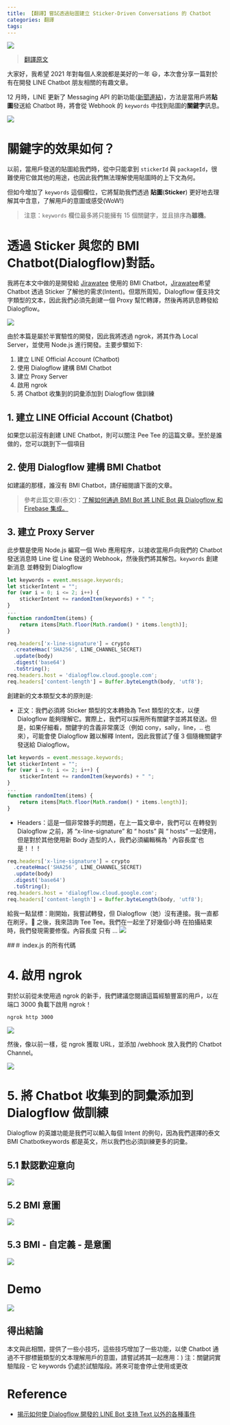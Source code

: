 ```yaml
---
title: 【翻譯】嘗試透過貼圖建立 Sticker-Driven Conversations 的 Chatbot
categories: 翻譯
tags:
---
```


<style>
  section.compact {
    font-size: 150%  
  }
  img[alt~="center"] {
    display: block;
    margin: 0 auto;
  }
</style>

<!-- more -->

![](https://nijialin.com/images/2021/translate/sticker-driven/1.png)

> [翻譯原文](https://medium.com/linedevth/line-chatbot-sticker-driven-conversation-920087b8fe44)

大家好，我希望 2021 年對每個人來說都是美好的一年 😃，本次會分享一篇對於有在開發 LINE Chatbot 朋友相關的有趣文章。

12 月時，LINE 更新了 Messaging API 的新功能([新聞連結](https://developers.line.biz/en/news/2020/12/02/messaging-api-update-december-2020/))，方法是當用戶將**貼圖**發送給 Chatbot 時，將會從 Webhook 的 `keywords` 中找到貼圖的**關鍵字**訊息。

![](https://nijialin.com/images/2021/translate/sticker-driven/2.jpeg)

# 關鍵字的效果如何？

以前，當用戶發送的貼圖給我們時，從中只能拿到 `stickerId` 與 `packageId`，很難使用它做其他的用途，也因此我們無法理解使用貼圖時的上下文為何。

但如今增加了 `keywords` 這個欄位，它將幫助我們透過 **貼圖**(**Sticker**) 更好地去理解其中含意，了解用戶的意圖或感受(WoW!)

> 注意：`keywords` 欄位最多將只能擁有 15 個關鍵字，並且排序為**雖機**。

# 透過 Sticker 與您的 BMI Chatbot(Dialogflow)對話。

我將在本文中做的是開發給 [Jirawatee](https://medium.com/@jirawatee) 使用的 BMI Chatbot，[Jirawatee](https://medium.com/@jirawatee)希望 Chatbot 透過 Sticker 了解他的需求(Intent)。但眾所周知，Dialogflow 僅支持文字類型的文本，因此我們必須先創建一個 Proxy 幫忙轉譯，然後再將訊息轉發給 Dialogflow。

![](https://nijialin.com/images/2021/translate/sticker-driven/3.png)

由於本篇是屬於半實驗性的開發，因此我將透過 ngrok，將其作為 Local Server，並使用 Node.js 進行開發。主要步驟如下:

1. 建立 LINE Official Account (Chatbot)
2. 使用 Dialogflow 建構 BMI Chatbot
3. 建立 Proxy Server
4. 啟用 ngrok
5. 將 Chatbot 收集到的詞彙添加到 Dialogflow 做訓練

## 1. 建立 LINE Official Account (Chatbot)

如果您以前沒有創建 LINE Chatbot，則可以關注 Pee Tee 的這篇文章。至於是誰做的，您可以跳到下一個項目

## 2. 使用 Dialogflow 建構 BMI Chatbot

如建議的那樣，誰沒有 BMI Chatbot，請仔細閱讀下面的文章。

> 參考此篇文章(泰文)：[了解如何通過 BMI Bot 將 LINE Bot 與 Dialogflow 和 Firebase 集成。](https://medium.com/linedevth/%E0%B9%80%E0%B8%A3%E0%B8%B5%E0%B8%A2%E0%B8%99%E0%B8%A3%E0%B8%B9%E0%B9%89%E0%B8%81%E0%B8%B2%E0%B8%A3-integrate-line-bot-%E0%B9%80%E0%B8%82%E0%B9%89%E0%B8%B2%E0%B8%81%E0%B8%B1%E0%B8%9A-dialogflow-%E0%B9%81%E0%B8%A5%E0%B8%B0-firebase-%E0%B8%9C%E0%B9%88%E0%B8%B2%E0%B8%99-bmi-bot-5a30a672f6ae)

## 3. 建立 Proxy Server

此步驟是使用 Node.js 編寫一個 Web 應用程序，以接收當用戶向我們的 Chatbot 發送消息時 Line 從 Line 發送的 Webhook，然後我們將其解包。`keywords` 創建新消息 並轉發到 Dialogflow

<script src="https://gist.github.com/tandevmode/a833ff7ca8b1e2bcd9fcc50770fa6667.js"></script>

```javascript
let keywords = event.message.keywords;
let stickerIntent = "";
for (var i = 0; i <= 2; i++) {
    stickerIntent += randomItem(keywords) + " ";
}
...
function randomItem(items) {
    return items[Math.floor(Math.random() * items.length)];
}
```

```javascript
req.headers['x-line-signature'] = crypto
  .createHmac('SHA256', LINE_CHANNEL_SECRET)
  .update(body)
  .digest('base64')
  .toString();
req.headers.host = 'dialogflow.cloud.google.com';
req.headers['content-length'] = Buffer.byteLength(body, 'utf8');
```

創建新的文本類型文本的原則是:

- 正文：我們必須將 Sticker 類型的文本轉換為 Text 類型的文本，以便 Dialogflow 能夠理解它。實際上，我們可以採用所有關鍵字並將其發送。但是，如果仔細看，關鍵字的含義非常廣泛（例如 cony，sally，line，.. 也來），可能會使 Dialogflow 難以解釋 Intent，因此我嘗試了僅 3 個隨機關鍵字發送給 Dialogflow。

```javascript
let keywords = event.message.keywords;
let stickerIntent = "";
for (var i = 0; i <= 2; i++) {
    stickerIntent += randomItem(keywords) + " ";
}
...
function randomItem(items) {
    return items[Math.floor(Math.random() * items.length)];
}
```

- Headers：這是一個非常棘手的問題，在上一篇文章中，我們可以 在轉發到 Dialogflow 之前，將 “x-line-signature” 和 “ hosts” 與 “ hosts” 一起使用，但是對於其他使用新 Body 造型的人，我們必須編輯稱為 ' 內容長度'也是！！！

```javascript
req.headers['x-line-signature'] = crypto
  .createHmac('SHA256', LINE_CHANNEL_SECRET)
  .update(body)
  .digest('base64')
  .toString();
req.headers.host = 'dialogflow.cloud.google.com';
req.headers['content-length'] = Buffer.byteLength(body, 'utf8');
```

給我一點鼠標：剛開始，我嘗試轉發，但 Dialogflow（她）沒有連接。我一直都在刷牙。🥺 之後，我來諮詢 Tee Tee。我們在一起坐了好幾個小時 在拍攝結束時，我們發現需要修復。內容長度 只有 ...
![](https://nijialin.com/images/2021/translate/sticker-driven/4.gif)

##＃ index.js 的所有代碼

<script src="https://gist.github.com/tandevmode/e5045de4e811aa979f86fbf462e8c043.js"></script>

# 4. 啟用 ngrok

對於以前從未使用過 ngrok 的新手，我們建議您閱讀這篇經驗豐富的用戶，以在端口 3000 負載下啟用 ngrok！

```sh
ngrok http 3000
```

![](https://nijialin.com/images/2021/translate/sticker-driven/5.png)

然後，像以前一樣，從 ngrok 獲取 URL，並添加 /webhook 放入我們的 Chatbot Channel。

![](https://nijialin.com/images/2021/translate/sticker-driven/6.png)

# 5. 將 Chatbot 收集到的詞彙添加到 Dialogflow 做訓練

Dialogflow 的英雄功能是我們可以輸入每個 Intent 的例句，因為我們選擇的泰文 BMI Chatbotkeywords 都是英文，所以我們也必須訓練更多的詞彙。

## 5.1 默認歡迎意向

![](https://nijialin.com/images/2021/translate/sticker-driven/7.png)

## 5.2 BMI 意圖

![](https://nijialin.com/images/2021/translate/sticker-driven/8.png)

## 5.3 BMI - 自定義 - 是意圖

![](https://nijialin.com/images/2021/translate/sticker-driven/9.png)

# Demo

![](https://nijialin.com/images/2021/translate/sticker-driven/10.gif)

## 得出結論

本文與此相關，提供了一些小技巧，這些技巧增加了一些功能，以使 Chatbot 通過不干膠標籤類型的文本理解用戶的意圖，請嘗試將其一起應用：)
注：關鍵詞實驗階段 - 它 keywords 仍處於試驗階段。將來可能會停止使用或更改

# Reference

- [揭示如何使 Dialogflow 開發的 LINE Bot 支持 Text 以外的各種事件](https://medium.com/linedevth/%E0%B8%A7%E0%B8%B4%E0%B8%98%E0%B8%B5%E0%B8%97%E0%B8%B3%E0%B9%83%E0%B8%AB%E0%B9%89-line-bot-%E0%B8%97%E0%B8%B5%E0%B9%88%E0%B8%9E%E0%B8%B1%E0%B8%92%E0%B8%99%E0%B8%B2%E0%B8%94%E0%B9%89%E0%B8%A7%E0%B8%A2-dialogflow-%E0%B8%A3%E0%B8%AD%E0%B8%87%E0%B8%A3%E0%B8%B1%E0%B8%9A-events-%E0%B8%95%E0%B9%88%E0%B8%B2%E0%B8%87%E0%B9%86%E0%B8%99%E0%B8%AD%E0%B8%81%E0%B9%80%E0%B8%AB%E0%B8%99%E0%B8%B7%E0%B8%AD%E0%B8%88%E0%B8%B2%E0%B8%81-text-2cae8214c647)
